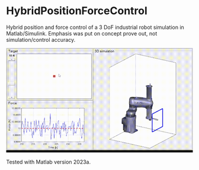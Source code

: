 # HybridPositionForceControl
Hybrid position and force control of a 3 DoF industrial robot simulation in Matlab/Simulink. Emphasis was put on concept prove out, not simulation/control accuracy.

![](+Robot/Model/Media/Animation.gif)

Tested with Matlab version 2023a.
